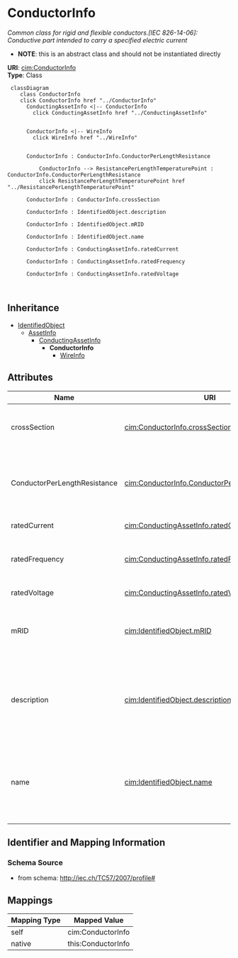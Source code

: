 # ConductorInfo


_Common class for rigid and flexible conductors.[IEC 826-14-06]: Conductive part intended to carry a specified electric current_




* __NOTE__: this is an abstract class and should not be instantiated directly


**URI**: [cim:ConductorInfo](http://iec.ch/TC57/CIM-generic#ConductorInfo)<br />
**Type**: Class




```mermaid
 classDiagram
    class ConductorInfo
    click ConductorInfo href "../ConductorInfo"
      ConductingAssetInfo <|-- ConductorInfo
        click ConductingAssetInfo href "../ConductingAssetInfo"
      

      ConductorInfo <|-- WireInfo
        click WireInfo href "../WireInfo"
      
      
      ConductorInfo : ConductorInfo.ConductorPerLengthResistance
        
          ConductorInfo --> ResistancePerLengthTemperaturePoint : ConductorInfo.ConductorPerLengthResistance
          click ResistancePerLengthTemperaturePoint href "../ResistancePerLengthTemperaturePoint"
        
      ConductorInfo : ConductorInfo.crossSection
        
      ConductorInfo : IdentifiedObject.description
        
      ConductorInfo : IdentifiedObject.mRID
        
      ConductorInfo : IdentifiedObject.name
        
      ConductorInfo : ConductingAssetInfo.ratedCurrent
        
      ConductorInfo : ConductingAssetInfo.ratedFrequency
        
      ConductorInfo : ConductingAssetInfo.ratedVoltage
        
      
```





## Inheritance
* [IdentifiedObject](IdentifiedObject.md)
    * [AssetInfo](AssetInfo.md)
        * [ConductingAssetInfo](ConductingAssetInfo.md)
            * **ConductorInfo**
                * [WireInfo](WireInfo.md)



## Attributes


| Name | URI | Cardinality and Range | Description | Inheritance |
| ---  | --- | --- | --- | --- |
| crossSection | [cim:ConductorInfo.crossSection](http://iec.ch/TC57/CIM-generic#ConductorInfo.crossSection) | 0..1 <br />  [Area](Area.md)  | Area of conducting material cross section | direct |
| ConductorPerLengthResistance | [cim:ConductorInfo.ConductorPerLengthResistance](http://iec.ch/TC57/CIM-generic#ConductorInfo.ConductorPerLengthResistance) | 0..* <br />  [ResistancePerLengthTemperaturePoint](ResistancePerLengthTemperaturePoint.md)  | Resistance per unit length of this conductor at a given temperature | direct |
| ratedCurrent | [cim:ConductingAssetInfo.ratedCurrent](http://iec.ch/TC57/CIM-generic#ConductingAssetInfo.ratedCurrent) | 0..1 <br />  [CurrentFlow](CurrentFlow.md)  | Rated current | [ConductingAssetInfo](ConductingAssetInfo.md) |
| ratedFrequency | [cim:ConductingAssetInfo.ratedFrequency](http://iec.ch/TC57/CIM-generic#ConductingAssetInfo.ratedFrequency) | 0..1 <br />  [Frequency](Frequency.md)  | Rated frequency such as 50Hz or 60Hz | [ConductingAssetInfo](ConductingAssetInfo.md) |
| ratedVoltage | [cim:ConductingAssetInfo.ratedVoltage](http://iec.ch/TC57/CIM-generic#ConductingAssetInfo.ratedVoltage) | 0..1 <br />  [Voltage](Voltage.md)  | Rated voltage | [ConductingAssetInfo](ConductingAssetInfo.md) |
| mRID | [cim:IdentifiedObject.mRID](http://iec.ch/TC57/CIM-generic#IdentifiedObject.mRID) | 0..1 <br />  string  | Master resource identifier issued by a model authority | [IdentifiedObject](IdentifiedObject.md) |
| description | [cim:IdentifiedObject.description](http://iec.ch/TC57/CIM-generic#IdentifiedObject.description) | 0..1 <br />  string  | The description is a free human readable text describing or naming the object | [IdentifiedObject](IdentifiedObject.md) |
| name | [cim:IdentifiedObject.name](http://iec.ch/TC57/CIM-generic#IdentifiedObject.name) | 0..1 <br />  string  | The name is any free human readable and possibly non unique text naming the o... | [IdentifiedObject](IdentifiedObject.md) |









## Identifier and Mapping Information







### Schema Source


* from schema: http://iec.ch/TC57/2007/profile#





## Mappings

| Mapping Type | Mapped Value |
| ---  | ---  |
| self | cim:ConductorInfo |
| native | this:ConductorInfo |




